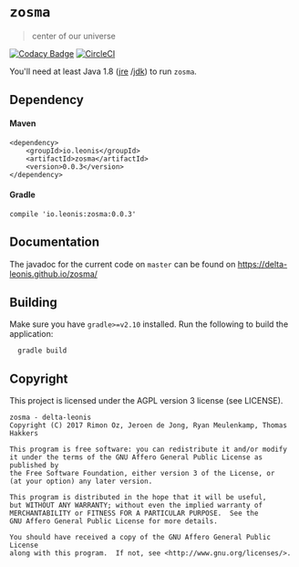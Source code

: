 # `zosma`
> center of our universe

[![Codacy Badge](https://api.codacy.com/project/badge/Grade/fb040017069b489faf37ee1ef601906a)](https://www.codacy.com/app/delta-leonis/zosma?utm_source=github.com&utm_medium=referral&utm_content=delta-leonis/zosma&utm_campaign=badger)
[![CircleCI](https://circleci.com/gh/delta-leonis/zosma.svg?style=svg)](https://circleci.com/gh/delta-leonis/zosma)

You'll need at least Java 1.8 ([jre](https://www.java.com/download/)
/[jdk](http://www.oracle.com/technetwork/java/javase/downloads/index-jsp-138363.html))
to run `zosma`.

## Dependency

#### Maven

```
<dependency>
    <groupId>io.leonis</groupId>
    <artifactId>zosma</artifactId>
    <version>0.0.3</version>
</dependency>
```

#### Gradle

```
compile 'io.leonis:zosma:0.0.3'
```

## Documentation

The javadoc for the current code on `master` can be found on https://delta-leonis.github.io/zosma/

## Building

Make sure you have `gradle>=v2.10` installed. Run the following to build the application:

```
  gradle build
```

## Copyright

This project is licensed under the AGPL version 3 license (see LICENSE).

```
zosma - delta-leonis
Copyright (C) 2017 Rimon Oz, Jeroen de Jong, Ryan Meulenkamp, Thomas Hakkers

This program is free software: you can redistribute it and/or modify
it under the terms of the GNU Affero General Public License as published by
the Free Software Foundation, either version 3 of the License, or
(at your option) any later version.

This program is distributed in the hope that it will be useful,
but WITHOUT ANY WARRANTY; without even the implied warranty of
MERCHANTABILITY or FITNESS FOR A PARTICULAR PURPOSE.  See the
GNU Affero General Public License for more details.

You should have received a copy of the GNU Affero General Public License
along with this program.  If not, see <http://www.gnu.org/licenses/>.
```
